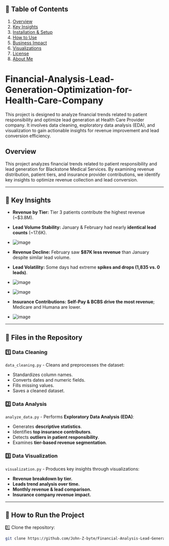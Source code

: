 ## 📖 Table of Contents
1. [Overview](#overview)
2. [Key Insights](#key-insights)
3. [Installation & Setup](#installation--setup)
4. [How to Use](#how-to-use)
5. [Business Impact](#business-impact)
6. [Visualizations](#visualizations)
7. [License](#license)
8. [About Me](#about-me)

# Financial-Analysis-Lead-Generation-Optimization-for-Health-Care-Company
This project is designed to analyze financial trends related to patient responsibility and optimize lead generation at Health Care Provider company. It involves data cleaning, exploratory data analysis (EDA), and visualization to gain actionable insights for revenue improvement and lead conversion efficiency.

## **Overview**
This project analyzes financial trends related to patient responsibility and lead generation for Blackstone Medical Services. By examining revenue distribution, patient tiers, and insurance provider contributions, we identify key insights to optimize revenue collection and lead conversion.

---

## **📌 Key Insights**
- **Revenue by Tier:** Tier 3 patients contribute the highest revenue (~$3.8M).
- **Lead Volume Stability:** January & February had nearly **identical lead counts** (~17.6K).
- ![image](https://github.com/user-attachments/assets/725bf4e6-4d6e-49fc-b4c3-6a1cc9bb773b)

- **Revenue Decline:** February saw **$87K less revenue** than January despite similar lead volume.
- **Lead Volatility:** Some days had extreme **spikes and drops (1,835 vs. 0 leads)**.
- ![image](https://github.com/user-attachments/assets/82f36399-7924-4c46-8a22-7c33cc92c9f9)

- ![image](https://github.com/user-attachments/assets/b772fc6b-de87-4a47-8ed0-3ee5d2840fee)

- **Insurance Contributions:** **Self-Pay & BCBS drive the most revenue**; Medicare and Humana are lower.
- ![image](https://github.com/user-attachments/assets/3dcc404c-0a41-4689-8d2b-0c81f6345f98)


---

## **📁 Files in the Repository**
### **1️⃣ Data Cleaning**
`data_cleaning.py` - Cleans and preprocesses the dataset:
- Standardizes column names.
- Converts dates and numeric fields.
- Fills missing values.
- Saves a cleaned dataset.

### **2️⃣ Data Analysis**
`analyze_data.py` - Performs **Exploratory Data Analysis (EDA)**:
- Generates **descriptive statistics**.
- Identifies **top insurance contributors**.
- Detects **outliers in patient responsibility**.
- Examines **tier-based revenue segmentation**.

### **3️⃣ Data Visualization**
`visualization.py` - Produces key insights through visualizations:
- **Revenue breakdown by tier.**
- **Leads trend analysis over time.**
- **Monthly revenue & lead comparison.**
- **Insurance company revenue impact.**
---
## **🚀 How to Run the Project**
1️⃣ Clone the repository:
```bash
git clone https://github.com/John-Z-byte/Financial-Analysis-Lead-Generation-Optimization-for-Health-Care-Company.git
